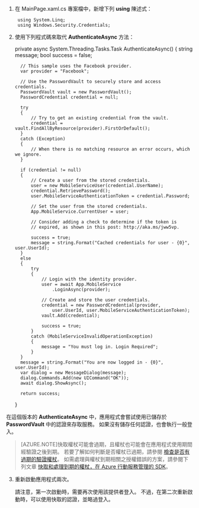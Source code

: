 1. 在 MainPage.xaml.cs 專案檔中，新增下列 **using** 陳述式：

        using System.Linq;      
        using Windows.Security.Credentials;

2. 使用下列程式碼來取代 **AuthenticateAsync** 方法：

     private async System.Threading.Tasks.Task<bool> AuthenticateAsync()
     {
         string message;
         bool success = false;
    
         // This sample uses the Facebook provider.
         var provider = "Facebook";
    
         // Use the PasswordVault to securely store and access credentials.
         PasswordVault vault = new PasswordVault();
         PasswordCredential credential = null;
    
         try
         {
             // Try to get an existing credential from the vault.
             credential = vault.FindAllByResource(provider).FirstOrDefault();
         }
         catch (Exception)
         {
             // When there is no matching resource an error occurs, which we ignore.
         }
    
         if (credential != null)
         {
             // Create a user from the stored credentials.
             user = new MobileServiceUser(credential.UserName);
             credential.RetrievePassword();
             user.MobileServiceAuthenticationToken = credential.Password;
    
             // Set the user from the stored credentials.
             App.MobileService.CurrentUser = user;
    
             // Consider adding a check to determine if the token is 
             // expired, as shown in this post: http://aka.ms/jww5vp.
    
             success = true;
             message = string.Format("Cached credentials for user - {0}", user.UserId);
         }
         else
         {
             try
             {
                 // Login with the identity provider.
                 user = await App.MobileService
                     .LoginAsync(provider);
    
                 // Create and store the user credentials.
                 credential = new PasswordCredential(provider,
                     user.UserId, user.MobileServiceAuthenticationToken);
                 vault.Add(credential);
    
                 success = true;
             }
             catch (MobileServiceInvalidOperationException)
             {
                 message = "You must log in. Login Required";
             }
         }
         message = string.Format("You are now logged in - {0}", user.UserId);
         var dialog = new MessageDialog(message);
         dialog.Commands.Add(new UICommand("OK"));
         await dialog.ShowAsync();
    
         return success;
     }

 在這個版本的 **AuthenticateAsync** 中，應用程式會嘗試使用已儲存於 **PasswordVault** 中的認證來存取服務。 如果沒有儲存任何認證，也會執行一般登入。
 >[AZURE.NOTE]快取權杖可能會過期，且權杖也可能會在應用程式使用期間經驗證之後到期。 若要了解如何判斷是否權杖已過期，請參閱 [檢查是否有過期的驗證權杖](http://aka.ms/jww5vp)。 如需處理與權杖到期相關之授權錯誤的方案，請參閱下列文章 [快取和處理到期的權杖，在 Azure 行動服務管理的 SDK](http://blogs.msdn.com/b/carlosfigueira/archive/2014/03/13/caching-and-handling-expired-tokens-in-azure-mobile-services-managed-sdk.aspx)。 

3. 重新啟動應用程式兩次。

    請注意，第一次啟動時，需要再次使用該提供者登入。 不過，在第二次重新啟動時，可以使用快取的認證，並略過登入。




